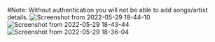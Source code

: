 #Note:
Without authentication you will not be able to add songs/artist details.
![Screenshot from 2022-05-29 18-44-10](https://user-images.githubusercontent.com/84653535/170870607-d2cad316-b31b-4b97-ab08-fda80c7a154d.png)
![Screenshot from 2022-05-29 18-43-44](https://user-images.githubusercontent.com/84653535/170870612-c2faa318-1495-481c-ac25-c62f5e9bc4ef.png)
![Screenshot from 2022-05-29 18-36-04](https://user-images.githubusercontent.com/84653535/170870615-28ab3ed3-0f81-41ae-81c4-ac4e446ceff1.png)
